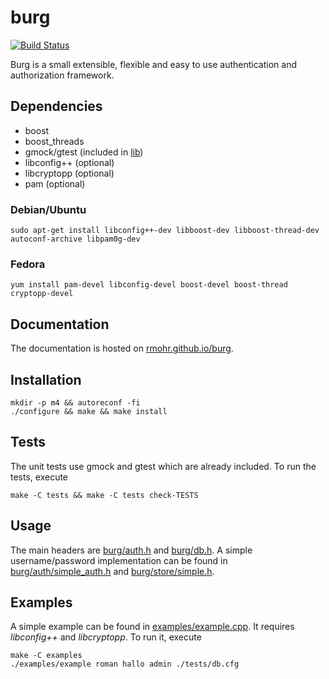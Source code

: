 burg
====

[![Build Status](https://travis-ci.org/rmohr/burg.svg?branch=master)](https://travis-ci.org/rmohr/burg)

Burg is a small extensible, flexible and easy to use authentication and authorization
framework.

Dependencies
------------

* boost
* boost_threads
* gmock/gtest (included in [lib](lib))
* libconfig++ (optional)
* libcryptopp (optional)
* pam (optional)

### Debian/Ubuntu

```
sudo apt-get install libconfig++-dev libboost-dev libboost-thread-dev autoconf-archive libpam0g-dev
```

### Fedora

```
yum install pam-devel libconfig-devel boost-devel boost-thread cryptopp-devel
```

Documentation
-------------

The documentation is hosted on [rmohr.github.io/burg](https://rmohr.github.io/burg/).

Installation
------------

```
mkdir -p m4 && autoreconf -fi 
./configure && make && make install
```

Tests
-----

The unit tests use gmock and gtest which are already included. To run the tests,
execute

```
make -C tests && make -C tests check-TESTS
```

Usage
-----
The main headers are [burg/auth.h](include/burg/auth.h) and [burg/db.h](include/burg/db.h).
A simple username/password implementation can be found in
[burg/auth/simple_auth.h](include/burg/auth/simple.h) and [burg/store/simple.h](include/burg/store/simple.h).

Examples
--------
A simple example can be found in [examples/example.cpp](examples/example.cpp).
It requires *libconfig++* and *libcryptopp*. To run it, execute

```
make -C examples
./examples/example roman hallo admin ./tests/db.cfg
```
